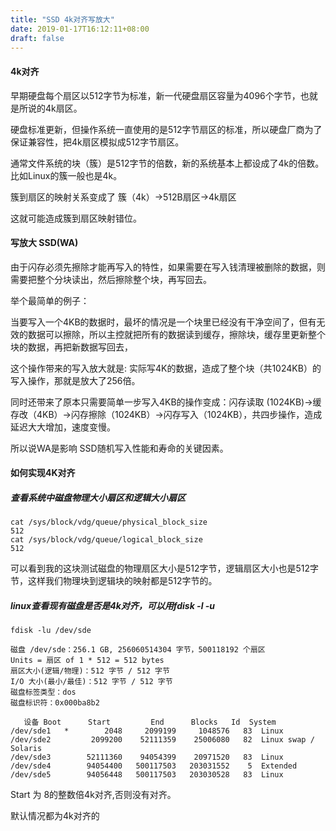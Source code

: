 ```yaml
---
title: "SSD 4k对齐写放大"
date: 2019-01-17T16:12:11+08:00
draft: false
---
```


#### 4k对齐

早期硬盘每个扇区以512字节为标准，新一代硬盘扇区容量为4096个字节，也就是所说的4k扇区。

硬盘标准更新，但操作系统一直使用的是512字节扇区的标准，所以硬盘厂商为了保证兼容性，把4k扇区模拟成512字节扇区。

通常文件系统的块（簇）是512字节的倍数，新的系统基本上都设成了4k的倍数。比如Linux的簇一般也是4k。

簇到扇区的映射关系变成了 簇（4k）->512B扇区->4k扇区

这就可能造成簇到扇区映射错位。

#### 写放大 SSD(WA) 

由于闪存必须先擦除才能再写入的特性，如果需要在写入钱清理被删除的数据，则需要把整个分块读出，然后擦除整个块，再写回去。

举个最简单的例子：

当要写入一个4KB的数据时，最坏的情况是一个块里已经没有干净空间了，但有无效的数据可以擦除，所以主控就把所有的数据读到缓存，擦除块，缓存里更新整个块的数据，再把新数据写回去，

这个操作带来的写入放大就是: 实际写4K的数据，造成了整个块（共1024KB）的写入操作，那就是放大了256倍。

同时还带来了原本只需要简单一步写入4KB的操作变成：闪存读取 (1024KB)→缓存改（4KB）→闪存擦除（1024KB）→闪存写入（1024KB），共四步操作，造成延迟大大增加，速度变慢。

所以说WA是影响 SSD随机写入性能和寿命的关键因素。

#### 如何实现4K对齐

##### 查看系统中磁盘物理大小扇区和逻辑大小扇区

```
cat /sys/block/vdg/queue/physical_block_size
512
cat /sys/block/vdg/queue/logical_block_size
512
```

可以看到我的这块测试磁盘的物理扇区大小是512字节，逻辑扇区大小也是512字节，这样我们物理块到逻辑块的映射都是512字节的。

##### linux查看现有磁盘是否是4k对齐，可以用fdisk -l -u

```
fdisk -lu /dev/sde

磁盘 /dev/sde：256.1 GB, 256060514304 字节，500118192 个扇区
Units = 扇区 of 1 * 512 = 512 bytes
扇区大小(逻辑/物理)：512 字节 / 512 字节
I/O 大小(最小/最佳)：512 字节 / 512 字节
磁盘标签类型：dos
磁盘标识符：0x000ba8b2

   设备 Boot      Start         End      Blocks   Id  System
/dev/sde1   *        2048     2099199     1048576   83  Linux
/dev/sde2         2099200    52111359    25006080   82  Linux swap / Solaris
/dev/sde3        52111360    94054399    20971520   83  Linux
/dev/sde4        94054400   500117503   203031552    5  Extended
/dev/sde5        94056448   500117503   203030528   83  Linux

```

Start 为 8的整数倍4k对齐,否则没有对齐。

默认情况都为4k对齐的
